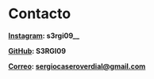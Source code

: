 # Contacto
**[Instagram](https://instagram.com/s3rgi09__): s3rgi09__**

**[GitHub](https://github.com/S3RGI09): S3RGI09**

**[Correo](sergiocaseroverdial@gmail.com): sergiocaseroverdial@gmail.com**
